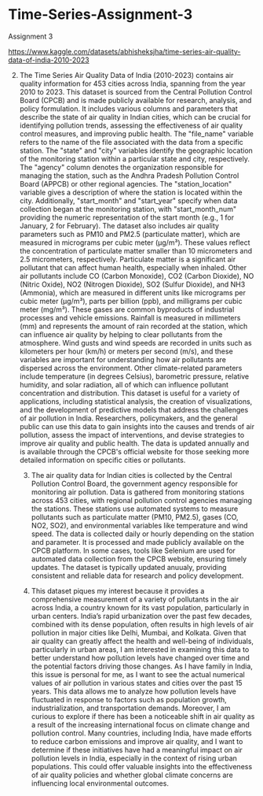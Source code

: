 # Time-Series-Assignment-3
Assignment 3

https://www.kaggle.com/datasets/abhisheksjha/time-series-air-quality-data-of-india-2010-2023

2. The Time Series Air Quality Data of India (2010-2023) contains air quality information for 453 cities across India, spanning from the year 2010 to 2023. This dataset is sourced from the Central Pollution Control Board (CPCB) and is made publicly available for research, analysis, and policy formulation. It includes various columns and parameters that describe the state of air quality in Indian cities, which can be crucial for identifying pollution trends, assessing the effectiveness of air quality control measures, and improving public health.
   The "file_name" variable refers to the name of the file associated with the data from a specific station. The "state" and "city" variables identify the geographic location of the monitoring station within a particular state and city, respectively. The "agency" column denotes the organization responsible for managing the station, such as the Andhra Pradesh Pollution Control Board (APPCB) or other regional agencies. The "station_location" variable gives a description of where the station is located within the city. Additionally, "start_month" and "start_year" specify when data collection began at the monitoring station, with "start_month_num" providing the numeric representation of the start month (e.g., 1 for January, 2 for February).
   The dataset also includes air quality parameters such as PM10 and PM2.5 (particulate matter), which are measured in micrograms per cubic meter (µg/m³). These values reflect the concentration of particulate matter smaller than 10 micrometers and 2.5 micrometers, respectively. Particulate matter is a significant air pollutant that can affect human health, especially when inhaled. Other air pollutants include CO (Carbon Monoxide), CO2 (Carbon Dioxide), NO (Nitric Oxide), NO2 (Nitrogen Dioxide), SO2 (Sulfur Dioxide), and NH3 (Ammonia), which are measured in different units like micrograms per cubic meter (µg/m³), parts per billion (ppb), and milligrams per cubic meter (mg/m³). These gases are common byproducts of industrial processes and vehicle emissions.
   Rainfall is measured in millimeters (mm) and represents the amount of rain recorded at the station, which can influence air quality by helping to clear pollutants from the atmosphere. Wind gusts and wind speeds are recorded in units such as kilometers per hour (km/h) or meters per second (m/s), and these variables are important for understanding how air pollutants are dispersed across the environment. Other climate-related parameters include temperature (in degrees Celsius), barometric pressure, relative humidity, and solar radiation, all of which can influence pollutant concentration and distribution.
   This dataset is useful for a variety of applications, including statistical analysis, the creation of visualizations, and the development of predictive models that address the challenges of air pollution in India. Researchers, policymakers, and the general public can use this data to gain insights into the causes and trends of air pollution, assess the impact of interventions, and devise strategies to improve air quality and public health. The data is updated annually and is available through the CPCB's official website for those seeking more detailed information on specific cities or pollutants.



   3. The air quality data for Indian cities is collected by the Central Pollution Control Board, the government agency responsible for monitoring air pollution. Data is gathered from monitoring stations across 453 cities, with regional pollution control agencies managing the stations. These stations use automated systems to measure pollutants such as particulate matter (PM10, PM2.5), gases (CO, NO2, SO2), and environmental variables like temperature and wind speed.
      The data is collected daily or hourly depending on the station and parameter. It is processed and made publicly available on the CPCB platform. In some cases, tools like Selenium are used for automated data collection from the CPCB website, ensuring timely updates. The dataset is typically updated anuualy, providing consistent and reliable data for research and policy development.



   4. This dataset piques my interest because it provides a comprehensive measurement of a variety of pollutants in the air across India, a country known for its vast population, particularly in urban centers. India’s rapid urbanization over the past few decades, combined with its dense population, often results in high levels of air pollution in major cities like Delhi, Mumbai, and Kolkata. Given that air quality can greatly affect the health and well-being of individuals, particularly in urban areas, I am interested in examining this data to better understand how pollution levels have changed over time and the potential factors driving those changes.
      As I have family in India, this issue is personal for me, as I want to see the actual numerical values of air pollution in various states and cities over the past 15 years. This data allows me to analyze how pollution levels have fluctuated in response to factors such as population growth, industrialization, and transportation demands. Moreover, I am curious to explore if there has been a noticeable shift in air quality as a result of the increasing international focus on climate change and pollution control. Many countries, including India, have made efforts to reduce carbon emissions and improve air quality, and I want to determine if these initiatives have had a meaningful impact on air pollution levels in India, especially in the context of rising urban populations. This could offer valuable insights into the effectiveness of air quality policies and whether global climate concerns are influencing local environmental outcomes.
